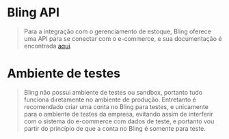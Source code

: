 # Bling API
> Para a integração com o gerenciamento de estoque, Bling oferece uma API para se conectar com o e-commerce, e sua documentação é encontrada [aqui](https://developer.bling.com.br/bling-api#introdu%C3%A7%C3%A3o).

# Ambiente de testes
> Bling não possui ambiente de testes ou sandbox, portanto tudo funciona diretamente no ambiente de produção. Entretanto é recomendado criar uma conta no Bling para testes, e unicamente para o ambiente de testes da empresa, evitando assim de interferir com o sistema do e-commerce com dados de teste, e portanto vou partir do princípio de que a conta no Bling é somente para teste.